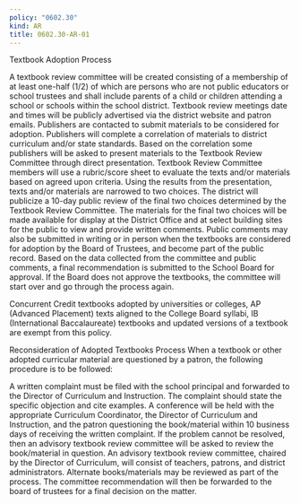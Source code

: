 ```yaml
---
policy: "0602.30"
kind: AR
title: 0602.30-AR-01
---
```


Textbook Adoption Process


A textbook review committee will be created consisting of a membership of at least one-half (1/2) of which are
persons who are not public educators or school trustees and shall include parents of a child or children
attending a school or schools within the school district.
Textbook review meetings date and times will be publicly advertised via the district website and patron emails.
Publishers are contacted to submit materials to be considered for adoption. Publishers will complete a
correlation of materials to district curriculum and/or state standards.
Based on the correlation some publishers will be asked to present materials to the Textbook Review
Committee through direct presentation.
Textbook Review Committee members will use a rubric/score sheet to evaluate the texts and/or materials
based on agreed upon criteria. Using the results from the presentation, texts and/or materials are narrowed to
two choices.
The district will publicize a 10-day public review of the final two choices determined by the Textbook Review
Committee. The materials for the final two choices will be made available for display at the District Office and
at select building sites for the public to view and provide written comments. Public comments may also be
submitted in writing or in person when the textbooks are considered for adoption by the Board of Trustees,
and become part of the public record.
Based on the data collected from the committee and public comments, a final recommendation is submitted to
the School Board for approval.
If the Board does not approve the textbooks, the committee will start over and go through the process again.

Concurrent Credit textbooks adopted by universities or colleges, AP (Advanced Placement) texts aligned to the
College Board syllabi, IB (International Baccalaureate) textbooks and updated versions of a textbook are exempt
from this policy.

Reconsideration of Adopted Textbooks Process
When a textbook or other adopted curricular material are questioned by a patron, the following procedure is to be
followed:


A written complaint must be filed with the school principal and forwarded to the Director of Curriculum and
Instruction. The complaint should state the specific objection and cite examples.
A conference will be held with the appropriate Curriculum Coordinator, the Director of Curriculum and
Instruction, and the patron questioning the book/material within 10 business days of receiving the written
complaint. If the problem cannot be resolved, then an advisory textbook review committee will be asked to
review the book/material in question. An advisory textbook review committee, chaired by the Director of
Curriculum, will consist of teachers, patrons, and district administrators.
Alternate books/materials may be reviewed as part of the process.
The committee recommendation will then be forwarded to the board of trustees for a final decision on the
matter.
